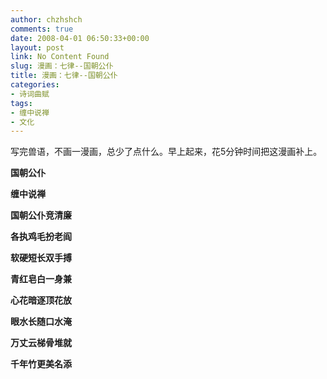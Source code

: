 ```yaml
---
author: chzhshch
comments: true
date: 2008-04-01 06:50:33+00:00
layout: post
link: No Content Found
slug: 漫画：七律--国朝公仆
title: 漫画：七律--国朝公仆
categories:
- 诗词曲赋
tags:
- 缠中说禅
- 文化
---
```


			

写完兽语，不画一漫画，总少了点什么。早上起来，花5分钟时间把这漫画补上。

**国朝公仆**

**缠中说禅**

**国朝公仆竞清廉**

**各执鸡毛扮老阎**

**软硬短长双手搏**

**青红皂白一身兼**

**心花暗逐顶花放**

**眼水长随口水淹**

**万丈云梯骨堆就**

**千年竹更美名添**

